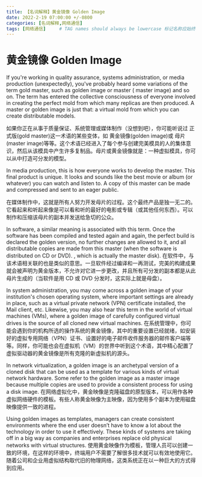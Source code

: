 ```yaml
---
title: 【名词解释】黄金镜像 Golden Image
date: 2022-2-19 07:00:00 +/-0800
categories: [名词解释,网络通信]
tags: [网络通信]     # TAG names should always be lowercase 标记名称应始终为小写
---
```


# 黄金镜像 Golden Image

If you're working in quality assurance, systems administration, or media production (unexpectedly), you've probably heard some variations of the term gold master, such as golden image or master ( master image) and so on. The term has entered the collective consciousness of everyone involved in creating the perfect mold from which many replicas are then produced. A master or golden image is just that: a virtual mold from which you can create distributable models.

如果你正在从事于质量保证、系统管理或媒体制作（没想到吧），你可能听说过 正式版(gold master)这一术语的某些变体，如 黄金镜像(golden image)或 母片(master image)等等。这个术语已经进入了每个参与创建完美模具的人的集体意识，然后从该模具中产生许多复制品。母片或黄金镜像就是：一种虚拟模具，你可以从中打造可分发的模型。

In media production, this is how everyone works to develop the master. This final product is unique. It looks and sounds like the best movie or album (or whatever) you can watch and listen to. A copy of this master can be made and compressed and sent to an eager public.

在媒体制作中，这就是所有人努力开发母片的过程。这个最终产品是独一无二的。它看起来和听起来像是可以看和听的最好的电影或专辑（或其他任何东西）。可以制作和压缩该母片的副本并发送给急切的公众。

In software, a similar meaning is associated with this term. Once the software has been compiled and tested again and again, the perfect build is declared the golden version, no further changes are allowed to it, and all distributable copies are made from this master (when the software is distributed on CD or DVD). , which is actually the master disk).
在软件中，与该术语相关联的也是类似的意思。一旦软件经过编译和一再测试，完美的构建成果就会被声明为黄金版本，不允许对它进一步更改，并且所有可分发的副本都是从此母片生成的（当软件是用 CD 或 DVD 分发时，这实际上就是母盘）。

In system administration, you may come across a golden image of your institution's chosen operating system, where important settings are already in place, such as a virtual private network (VPN) certificate installed, the Mail client, etc. Likewise, you may also hear this term in the world of virtual machines (VMs), where a golden image of carefully configured virtual drives is the source of all cloned new virtual machines.
在系统管理中，你可能会遇到你的机构所选的操作系统的黄金镜像，其中的重要设置已经就绪，如安装好的虚拟专用网络（VPN）证书、设置好的电子邮件收件服务器的邮件客户端等等。同样，你可能也会在虚拟机（VM）的世界中听到这个术语，其中精心配置了虚拟驱动器的黄金镜像是所有克隆的新虚拟机的源头。

In network virtualization, a golden image is an archetypal version of a cloned disk that can be used as a template for various kinds of virtual network hardware. Some refer to the golden image as a master image because multiple copies are used to provide a consistent process for using a disk image.
在网络虚拟化中，黄金映像是克隆磁盘的原型版本，可以用作各种虚拟网络硬件的模板。有些人称黄金映像为主映像，因为使用多个副本为使用磁盘映像提供一致的进程。


Using golden images as templates, managers can create consistent environments where the end user doesn’t have to know a lot about the technology in order to use it effectively. These kinds of systems are taking off in a big way as companies and enterprises replace old physical networks with virtual structures.
使用黄金映像作为模板，管理人员可以创建一致的环境，在这样的环境中，终端用户不需要了解很多技术就可以有效地使用它。随着公司和企业用虚拟结构取代旧的物理网络，这类系统正在以一种巨大的方式得到应用。
